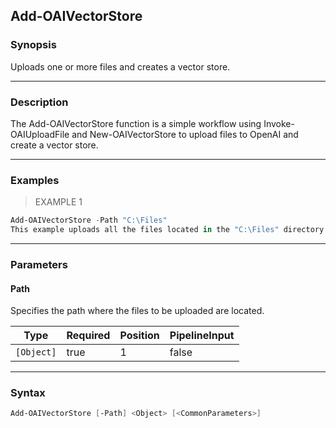 Add-OAIVectorStore
------------------

### Synopsis
Uploads one or more files and creates a vector store.

---

### Description

The Add-OAIVectorStore function is a simple workflow using Invoke-OAIUploadFile and New-OAIVectorStore to upload files to OpenAI and create a vector store.

---

### Examples
> EXAMPLE 1

```PowerShell
Add-OAIVectorStore -Path "C:\Files"
This example uploads all the files located in the "C:\Files" directory to OAI and creates a vector store.
```

---

### Parameters
#### **Path**
Specifies the path where the files to be uploaded are located.

|Type      |Required|Position|PipelineInput|
|----------|--------|--------|-------------|
|`[Object]`|true    |1       |false        |

---

### Syntax
```PowerShell
Add-OAIVectorStore [-Path] <Object> [<CommonParameters>]
```
